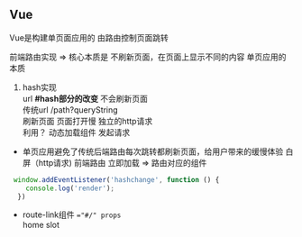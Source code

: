 ## Vue
  Vue是构建单页面应用的 由路由控制页面跳转

前端路由实现 => 核心本质是 不刷新页面，在页面上显示不同的内容  单页应用的本质

1. hash实现   
  url  **#hash部分的改变** 不会刷新页面    
  传统url /path?queryString   
  刷新页面 页面打开慢 独立的http请求    
  利用？ 动态加载组件 发起请求

- 单页应用避免了传统后端路由每次跳转都刷新页面，给用户带来的缓慢体验 白屏（http请求)
  前端路由 立即加载 => 路由对应的组件
```js
 window.addEventListener('hashchange', function () {
    console.log('render');
  })
```

- route-link组件
  `="#/" props`   
  home slot